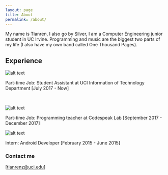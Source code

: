 ```yaml
---
layout: page
title: About
permalink: /about/
---
```


My name is Tianren, I also go by Silver, I am a  Computer Engineering junior student in UC Irvine. Programming and music are the biggest two parts of my life (I also have my own band called One Thousand Pages).

## Experience

![alt text](https://github.com/tianrenz2/tianrenz2.github.io/blob/master/images/oit-wordmark.png) <br/>

Part-time Job: Student Assistant at UCI Information of Technology Department  [July 2017 - Now]

<br/>

![alt text](https://github.com/tianrenz2/tianrenz2.github.io/blob/master/images/codespeaklab.jpg) <br/>

Part-time Job: Programming teacher at Codespeak Lab   [September 2017 - December 2017]

![alt text](https://github.com/tianrenz2/tianrenz2.github.io/blob/master/images/qiadao.jpg) <br/>

Intern: Android Developer  [February 2015 - June 2015]



### Contact me

[tianrenz@uci.edu]


